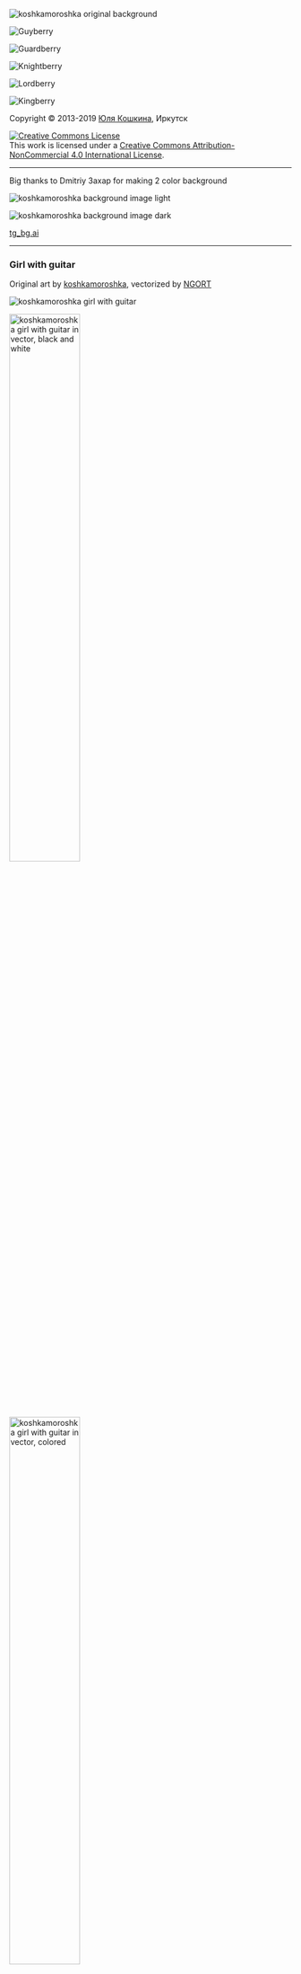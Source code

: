 <img src="2.png" alt="koshkamoroshka original background"><br>

<img src="5.png" alt="Guyberry"><br>

<img src="КЛУБНИЧКА.png" alt="Guardberry"><br>

<img src="КРЫЖОВНИЧЕК.png" alt="Knightberry"><br>

<img src="ЕЖЕВИЧКА4.png" alt="Lordberry"><br>

<img src="МОРОШЕЧКА.png" alt="Kingberry"><br>

Copyright © 2013-2019 [Юля Кошкина](https://vk.com/koshkamoroshka), Иркутск

<a rel="license" href="http://creativecommons.org/licenses/by-nc/4.0/"><img alt="Creative Commons License" style="border-width:0" src="https://i.creativecommons.org/l/by-nc/4.0/80x15.png" /></a><br />This work is licensed under a <a rel="license" href="http://creativecommons.org/licenses/by-nc/4.0/">Creative Commons Attribution-NonCommercial 4.0 International License</a>.

---------------------

Big thanks to Dmitriy 3axap for making 2 color background

<img src="tg_bg-01.png" alt="koshkamoroshka background image light"><br>

<img src="tg_bg-02.png" alt="koshkamoroshka background image dark"><br>

<a href="tg_bg.ai">tg_bg.ai</a><br>

---------------------

### Girl with guitar

Original art by [koshkamoroshka](https://vk.com/koshkamoroshka), vectorized by [NGORT](https://vk.com/id3285428)

<img src="юлька.png" alt="koshkamoroshka girl with guitar"><br>

<img width=50% src="girl with guitar bw.svg" alt="koshkamoroshka girl with guitar in vector, black and white"><br>

<img width=50% src="girl with guitar colored.svg" alt="koshkamoroshka girl with guitar in vector, colored"><br>
